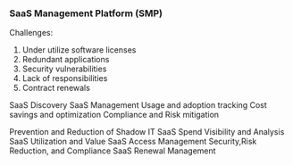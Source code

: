 ###  SaaS Management Platform (SMP)
Challenges:
1. Under utilize software licenses
2. Redundant applications
3. Security vulnerabilities
4. Lack of responsibilities
5. Contract renewals

SaaS Discovery
SaaS Management
Usage and adoption tracking
Cost savings and optimization
Compliance and Risk mitigation

Prevention and Reduction of Shadow IT
SaaS Spend Visibility and Analysis
SaaS Utilization and Value
SaaS Access Management
Security,Risk Reduction, and Compliance
SaaS Renewal Management